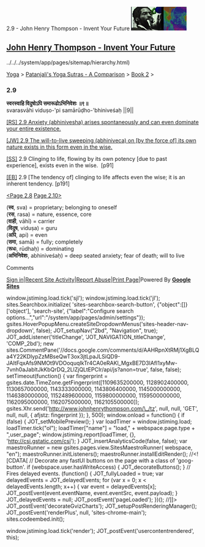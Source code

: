 2.9 - John Henry Thompson - Invent Your Future [![John Henry Thompson - Invent Your Future](../../../_/rsrc/1329567069254/config/customLogo.gif-revision=6.png)](../../../index.html)

[John Henry Thompson - Invent Your Future](../../../index.html)
---------------------------------------------------------------

../../../system/app/pages/sitemap/hierarchy.html)
    

[Yoga](../../../yoga.html)‎ > ‎[Patanjali's Yoga Sutras - A Comparison](../../patanjani.html)‎ > ‎[Book 2](../book-2.html)‎ > ‎

### 2.9

**स्वरस्वाहि विदुषोऽपि समारूढोऽभिनिवेशः ॥९॥**  
svarasvāhi viduṣo-'pi samārūḍho-'bhiniveśaḥ ||9||  
  
  
[\[RS\] 2.9 Anxiety (abhinivesha) arises spontaneously and can even dominate your entire existence.](http://www.ashtangayoga.info/philosophy/yoga-sutra-patanjali/chapter-2/item/svarasvahi-vidusho-samarudho-bhiniveshah/)  
  
[\[JW\] 2.9 The will-to-live sweeping (abhiniveca) on \[by the force of\] its own nature exists in this form even in the wise.](http://books.google.com/books?id=YzFImjtOxUwC&pg=PA117&ci=115%2C607%2C759%2C60&source=bookclip)  
  
[\[SS\]](http://www.amazon.com/Yoga-Sutras-Patanjali-Commentary-Satchidananda/dp/0932040381) 2.9 Clinging to life, flowing by its own potency \[due to past experience\], exists even in the wise.  \[p91\]  
  
[\[EB\]](http://www.amazon.com/Yoga-Sutras-Patanjali-Translation-Commentary/dp/0865477361/ref=sr_1_1?ie=UTF8&s=books&qid=1250508322&sr=1-1) 2.9 \[The tendency of\] clinging to life affects even the wise; it is an inherent tendency. \[p191\]  
  
[<Page 2.8](28.html)  [Page 2.10>](210.html)  
  
  

(**स्व**, sva) = proprietary; belonging to oneself  
(**रस**, rasa) = nature, essence, core  
(**वाही**, vāhī) = carrier  
(**विदुष**, viduṣa) = guru  
(**अपि**, api) = even  
(**समा**, samā) = fully; completely  
(**रूधः**, rūdhaḥ) = dominating  
(**अभिनिवेशः**, abhiniveśaḥ) = deep seated anxiety; fear of death; will to live

Comments

[Sign in](https://accounts.google.com/ServiceLogin?continue=http://sites.google.com/a/johnhenrythompson.com/jht/yoga/patanjani/book-2/29&service=jotspot)|[Recent Site Activity](../../../system/app/pages/recentChanges.html)|[Report Abuse](http://sites.google.com/a/johnhenrythompson.com/jht/system/app/pages/reportAbuse)|[Print Page](javascript:;)|Powered By **[Google Sites](http://sites.google.com/site)**

window.jstiming.load.tick('sjl'); window.jstiming.load.tick('jl'); sites.Searchbox.initialize( 'sites-searchbox-search-button', {"object":\[\]}\['object'\], 'search-site', {"label":"Configure search options...","url":"/system/app/pages/admin/settings"}); gsites.HoverPopupMenu.createSiteDropdownMenus('sites-header-nav-dropdown', false); JOT\_setupNav("2bd", "Navigation", true); JOT\_addListener('titleChange', 'JOT\_NAVIGATION\_titleChange', 'COMP\_2bd'); new sites.CommentPane('//docs.google.com/comments/d/AAHRpnXtRMj1XgBLQa4Y22KDIypZzMBseQwT3ox3jtLpaJLSiQD9-JAItFqxAfs9NMOt9VDOoquqIkTr4CA0eRAKl\_MgxBE7D3lAfI1xyMw-7vnh0aJabltJkKbQrDQ\_2LlZjQLtEPCIr/api/js?anon=true', false, false); setTimeout(function() { var fingerprint = gsites.date.TimeZone.getFingerprint(\[1109635200000, 1128902400000, 1130657000000, 1143333000000, 1143806400000, 1145000000000, 1146380000000, 1152489600000, 1159800000000, 1159500000000, 1162095000000, 1162075000000, 1162105500000\]); gsites.Xhr.send('http://www.johnhenrythompson.com/\_/tz', null, null, 'GET', null, null, { afjstz: fingerprint }); }, 500); window.onload = function() { if (false) { JOT\_setMobilePreview(); } var loadTimer = window.jstiming.load; loadTimer.tick("ol"); loadTimer\["name"\] = "load," + webspace.page.type + ",user\_page"; window.jstiming.report(loadTimer, {}, 'http://csi.gstatic.com/csi'); } JOT\_insertAnalyticsCode(false, false); var maestroRunner = new gsites.pages.view.SitesMaestroRunner( webspace, "en"); maestroRunner.initListeners(); maestroRunner.installEditRender(); //<!\[CDATA\[ // Decorate any fastUI buttons on the page with a class of 'goog-button'. if (webspace.user.hasWriteAccess) { JOT\_decorateButtons(); } // Fires delayed events. (function() { JOT\_fullyLoaded = true; var delayedEvents = JOT\_delayedEvents; for (var x = 0; x < delayedEvents.length; x++) { var event = delayedEvents\[x\]; JOT\_postEvent(event.eventName, event.eventSrc, event.payload); } JOT\_delayedEvents = null; JOT\_postEvent('pageLoaded'); })(); //\]\]> JOT\_postEvent('decorateGvizCharts'); JOT\_setupPostRenderingManager(); JOT\_postEvent('renderPlus', null, 'sites-chrome-main'); sites.codeembed.init();

window.jstiming.load.tick('render'); JOT\_postEvent('usercontentrendered', this);
